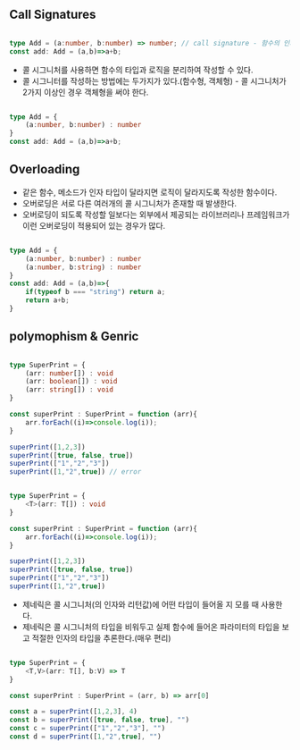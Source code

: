 ## Call Signatures

```Typescript - 함수형

type Add = (a:number, b:number) => number; // call signature - 함수의 인자와 반환값의 타입을 알려준다.
const add: Add = (a,b)=>a+b;

```

- 콜 시그니처를 사용하면 함수의 타입과 로직을 분리하여 작성할 수 있다.
- 콜 시그니터를 작성하는 방법에는 두가지가 있다.(함수형, 객체형) - 콜 시그니처가 2가지 이상인 경우 객체형을 써야 한다.

```Typescript - 객체형

type Add = {
    (a:number, b:number) : number
}
const add: Add = (a,b)=>a+b;

```

## Overloading

- 같은 함수, 메소드가 인자 타입이 달라지면 로직이 달라지도록 작성한 함수이다.
- 오버로딩은 서로 다른 여러개의 콜 시그니처가 존재할 때 발생한다.
- 오버로딩이 되도록 작성할 일보다는 외부에서 제공되는 라이브러리나 프레임워크가 이런 오버로딩이 적용되어 있는 경우가 많다.

```Typescript

type Add = {
    (a:number, b:number) : number 
    (a:number, b:string) : number
}
const add: Add = (a,b)=>{
    if(typeof b === "string") return a;
    return a+b;
}

```

## polymophism & Genric

```Typescript - concrete type

type SuperPrint = {
    (arr: number[]) : void
    (arr: boolean[]) : void
    (arr: string[]) : void
}

const superPrint : SuperPrint = function (arr){
    arr.forEach((i)=>console.log(i));
}

superPrint([1,2,3])
superPrint([true, false, true])
superPrint(["1","2","3"])
superPrint([1,"2",true]) // error


```

```Typescript - generic type

type SuperPrint = {
    <T>(arr: T[]) : void    
}

const superPrint : SuperPrint = function (arr){
    arr.forEach((i)=>console.log(i));
}

superPrint([1,2,3])
superPrint([true, false, true])
superPrint(["1","2","3"])
superPrint([1,"2",true])

```

- 제네릭은 콜 시그니처(의 인자와 리턴값)에 어떤 타입이 들어올 지 모를 때 사용한다.
- 제네릭은 콜 시그니처의 타입을 비워두고 실제 함수에 들어온 파라미터의 타입을 보고 적절한 인자의 타입을 추론한다.(매우 편리)

```Typescript - generic type - 2개의 제네릭을 사용하는 경우

type SuperPrint = {
    <T,V>(arr: T[], b:V) => T
}

const superPrint : SuperPrint = (arr, b) => arr[0]

const a = superPrint([1,2,3], 4)
const b = superPrint([true, false, true], "")
const c = superPrint(["1","2","3"], "")
const d = superPrint([1,"2",true], "")

```
